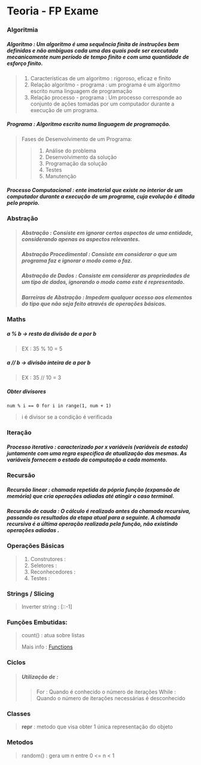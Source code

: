 # Teoria - FP Exame

### Algoritmia

##### __Algoritmo :__ Um algoritmo é uma sequência finita de instruções bem definidas e não ambíguas cada uma das quais pode ser executada mecanicamente num período de tempo finito e com uma quantidade de esforço finito.
>1. Características de um algoritmo : rigoroso, eficaz e finito
>2. Relação algoritmo - programa : um programa é um algoritmo escrito numa linguagem de programação 
>3. Relação processo - programa : Um processo corresponde ao conjunto de ações tomadas por um computador durante a execução de um programa.

##### Programa : Algoritmo escrito numa linguagem de programação.
>Fases de Desenvolvimento de um Programa:
>>1. Análise do problema
>>2. Desenvolvimento da solução
>>3. Programação da solução
>>4. Testes
>>5. Manutenção

##### Processo Computacional : ente imaterial que existe no interior de um computador durante a execução de um programa, cuja evolução é ditada pelo proprio.

### Abstração

>##### **Abstração :** Consiste em ignorar certos aspectos de uma entidade, considerando apenas os aspectos relevantes.
>##### **Abstração Procedimental :** Consiste em considerar o que um programa faz e ignorar o modo como o faz.
>##### **Abstração de Dados :** Consiste em considerar as propriedades de um tipo de dados, ignorando o modo como este é representado.
>##### **Barreiras de Abstração :** Impedem qualquer acesso aos elementos do tipo que não seja feito através de operações básicas.

### Maths 

##### **a % b** -> resto da divisão de a por b
>EX : 35 % 10 = 5
##### **a // b** -> divisão inteira de a por b
>EX : 35 // 10 = 3
##### Obter divisores
	num % i == 0 for i in range(1, num + 1)
>i é divisor se a condição é verificada

### Iteração

##### Processo iterativo : caracterizado por x variáveis (variáveis de estado) juntamente com uma regra especifica de atualização das mesmas. As variáveis fornecem o estado da computação a cada momento.

### Recursão 

##### **Recursão linear :** chamada repetida da pópria função (expansão de memória) que cria operações adiadas até atingir o caso terminal.
##### __Recursão de cauda :__ O cálculo é realizado antes da chamada recursiva, passando os resultados da etapa atual para a seguinte. A chamada recursiva é a última operação realizada pela função, __não existindo operações adiadas__ .

### Operações Básicas
>1. Construtores : 
>2. Seletores :
>3. Reconhecedores :
>4. Testes : 

### Strings / Slicing 
>Inverter string : [::-1]

### Funções Embutidas:
>count() : atua sobre listas
>
>Mais info : [Functions](https://docs.python.org/pt-br/3/library/functions.html)


### Ciclos 
>##### Utilização de :
>>For : Quando é conhecido o número de iterações 
>>While : Quando o número de iterações necessárias é desconhecido

### Classes
>	__repr__ : metodo que visa obter 1 única representação do objeto

### Metodos
>	random() : gera um n entre 0 <= n < 1 